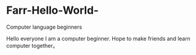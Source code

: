 # Farr-Hello-World-
Computer language beginners


Hello everyone
I am a computer beginner.
Hope to make friends and learn computer together。
